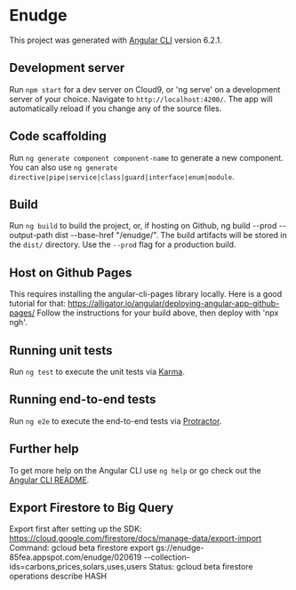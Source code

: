 # Enudge

This project was generated with [Angular CLI](https://github.com/angular/angular-cli) version 6.2.1.

## Development server

Run `npm start` for a dev server on Cloud9, or 'ng serve' on a development server of your choice. Navigate to `http://localhost:4200/`. The app will automatically reload if you change any of the source files.

## Code scaffolding

Run `ng generate component component-name` to generate a new component. You can also use `ng generate directive|pipe|service|class|guard|interface|enum|module`.

## Build

Run `ng build` to build the project, or, if hosting on Github, ng build --prod --output-path dist --base-href "/enudge/". The build artifacts will be stored in the `dist/` directory. Use the `--prod` flag for a production build.

## Host on Github Pages

This requires installing the angular-cli-pages library locally. Here is a good tutorial for that: https://alligator.io/angular/deploying-angular-app-github-pages/
Follow the instructions for your build above, then deploy with 'npx ngh'.

## Running unit tests

Run `ng test` to execute the unit tests via [Karma](https://karma-runner.github.io).

## Running end-to-end tests

Run `ng e2e` to execute the end-to-end tests via [Protractor](http://www.protractortest.org/).

## Further help

To get more help on the Angular CLI use `ng help` or go check out the [Angular CLI README](https://github.com/angular/angular-cli/blob/master/README.md).

## Export Firestore to Big Query
Export first after setting up the SDK: https://cloud.google.com/firestore/docs/manage-data/export-import
Command: gcloud beta firestore export gs://enudge-85fea.appspot.com/enudge/020619 --collection-ids=carbons,prices,solars,uses,users
Status: gcloud beta firestore operations describe HASH
